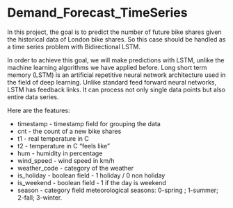 # Demand_Forecast_TimeSeries

In this project, the goal is to predict the number of future bike shares given the historical data of London bike shares. So this case should be handled as a time series problem with Bidirectional LSTM.

In order to achieve this goal, we will make predictions with LSTM, unlike the machine learning algorithms we have applied before. Long short term memory (LSTM) is an artificial repetitive neural network architecture used in the field of deep learning. Unlike standard feed forward neural networks, LSTM has feedback links. It can process not only single data points but also entire data series.

Here are the features:



* timestamp - timestamp field for grouping the data
* cnt - the count of a new bike shares
* t1 - real temperature in C
* t2 - temperature in C “feels like”
* hum - humidity in percentage
* wind_speed - wind speed in km/h
* weather_code - category of the weather
* is_holiday - boolean field - 1 holiday / 0 non holiday
* is_weekend - boolean field - 1 if the day is weekend
* season - category field meteorological seasons: 0-spring ; 1-summer; 2-fall; 3-winter.
